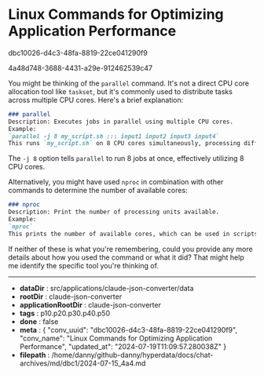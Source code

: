 # Linux Commands for Optimizing Application Performance

dbc10026-d4c3-48fa-8819-22ce041290f9

4a48d748-3688-4431-a29e-912462539c47

 You might be thinking of the `parallel` command. It's not a direct CPU core allocation tool like `taskset`, but it's commonly used to distribute tasks across multiple CPU cores. Here's a brief explanation:

```markdown
### parallel
Description: Executes jobs in parallel using multiple CPU cores.
Example:
`parallel -j 8 my_script.sh ::: input1 input2 input3 input4`
This runs `my_script.sh` on 8 CPU cores simultaneously, processing different inputs.
```

The `-j 8` option tells `parallel` to run 8 jobs at once, effectively utilizing 8 CPU cores.

Alternatively, you might have used `nproc` in combination with other commands to determine the number of available cores:

```markdown
### nproc
Description: Print the number of processing units available.
Example:
`nproc`
This prints the number of available cores, which can be used in scripts to dynamically allocate tasks.
```

If neither of these is what you're remembering, could you provide any more details about how you used the command or what it did? That might help me identify the specific tool you're thinking of.

---

* **dataDir** : src/applications/claude-json-converter/data
* **rootDir** : claude-json-converter
* **applicationRootDir** : claude-json-converter
* **tags** : p10.p20.p30.p40.p50
* **done** : false
* **meta** : {
  "conv_uuid": "dbc10026-d4c3-48fa-8819-22ce041290f9",
  "conv_name": "Linux Commands for Optimizing Application Performance",
  "updated_at": "2024-07-19T11:09:57.280038Z"
}
* **filepath** : /home/danny/github-danny/hyperdata/docs/chat-archives/md/dbc1/2024-07-15_4a4.md